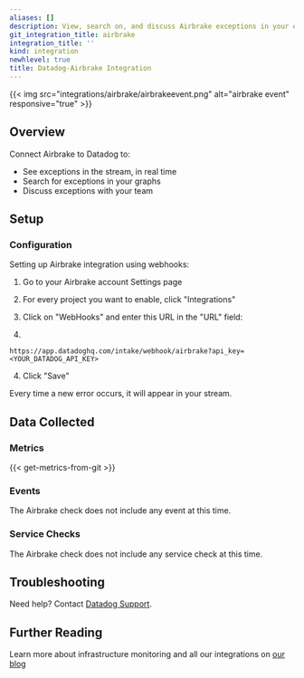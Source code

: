 ```yaml
---
aliases: []
description: View, search on, and discuss Airbrake exceptions in your event stream.
git_integration_title: airbrake
integration_title: ''
kind: integration
newhlevel: true
title: Datadog-Airbrake Integration
---
```


{{< img src="integrations/airbrake/airbrakeevent.png" alt="airbrake event" responsive="true" >}}

## Overview

Connect Airbrake to Datadog to:

  * See exceptions in the stream, in real time
  * Search for exceptions in your graphs
  * Discuss exceptions with your team

## Setup
### Configuration

Setting up Airbrake integration using webhooks:

1. Go to your Airbrake account Settings page

2. For every project you want to enable, click "Integrations"

3. Click on "WebHooks" and enter this URL in the "URL" field:
4. 
```
https://app.datadoghq.com/intake/webhook/airbrake?api_key=<YOUR_DATADOG_API_KEY>
```

4. Click "Save"

Every time a new error occurs, it will appear in your stream.

## Data Collected
### Metrics
{{< get-metrics-from-git >}}

### Events
The Airbrake check does not include any event at this time.

### Service Checks
The Airbrake check does not include any service check at this time.

## Troubleshooting
Need help? Contact [Datadog Support](http://docs.datadoghq.com/help/).

## Further Reading
Learn more about infrastructure monitoring and all our integrations on [our blog](https://www.datadoghq.com/blog/)